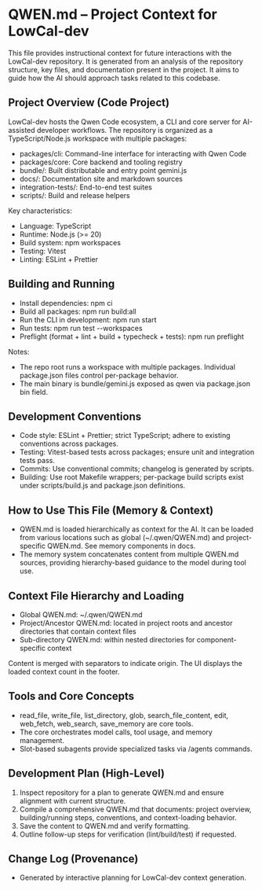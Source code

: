 # QWEN.md – Project Context for LowCal-dev

This file provides instructional context for future interactions with the LowCal-dev repository. It is generated from an analysis of the repository structure, key files, and documentation present in the project. It aims to guide how the AI should approach tasks related to this codebase.

## Project Overview (Code Project)

LowCal-dev hosts the Qwen Code ecosystem, a CLI and core server for AI-assisted developer workflows. The repository is organized as a TypeScript/Node.js workspace with multiple packages:

- packages/cli: Command-line interface for interacting with Qwen Code
- packages/core: Core backend and tooling registry
- bundle/: Built distributable and entry point gemini.js
- docs/: Documentation site and markdown sources
- integration-tests/: End-to-end test suites
- scripts/: Build and release helpers

Key characteristics:
- Language: TypeScript
- Runtime: Node.js (>= 20)
- Build system: npm workspaces
- Testing: Vitest
- Linting: ESLint + Prettier

## Building and Running

- Install dependencies: npm ci
- Build all packages: npm run build:all
- Run the CLI in development: npm run start
- Run tests: npm run test --workspaces
- Preflight (format + lint + build + typecheck + tests): npm run preflight

Notes:
- The repo root runs a workspace with multiple packages. Individual package.json files control per-package behavior.
- The main binary is bundle/gemini.js exposed as qwen via package.json bin field.

## Development Conventions

- Code style: ESLint + Prettier; strict TypeScript; adhere to existing conventions across packages.
- Testing: Vitest-based tests across packages; ensure unit and integration tests pass.
- Commits: Use conventional commits; changelog is generated by scripts.
- Building: Use root Makefile wrappers; per-package build scripts exist under scripts/build.js and package.json definitions.

## How to Use This File (Memory & Context)

- QWEN.md is loaded hierarchically as context for the AI. It can be loaded from various locations such as global (~/.qwen/QWEN.md) and project-specific QWEN.md. See memory components in docs.
- The memory system concatenates content from multiple QWEN.md sources, providing hierarchy-based guidance to the model during tool use.

## Context File Hierarchy and Loading

- Global QWEN.md: ~/.qwen/QWEN.md
- Project/Ancestor QWEN.md: located in project roots and ancestor directories that contain context files
- Sub-directory QWEN.md: within nested directories for component-specific context

Content is merged with separators to indicate origin. The UI displays the loaded context count in the footer.

## Tools and Core Concepts

- read_file, write_file, list_directory, glob, search_file_content, edit, web_fetch, web_search, save_memory are core tools.
- The core orchestrates model calls, tool usage, and memory management.
- Slot-based subagents provide specialized tasks via /agents commands.

## Development Plan (High-Level)
1. Inspect repository for a plan to generate QWEN.md and ensure alignment with current structure.
2. Compile a comprehensive QWEN.md that documents: project overview, building/running steps, conventions, and context-loading behavior.
3. Save the content to QWEN.md and verify formatting.
4. Outline follow-up steps for verification (lint/build/test) if requested.

## Change Log (Provenance)
- Generated by interactive planning for LowCal-dev context generation.
